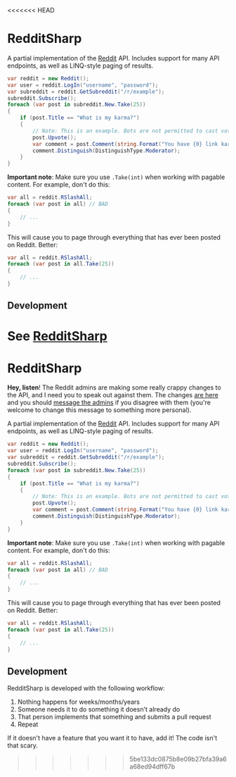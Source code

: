 <<<<<<< HEAD
# RedditSharp

A partial implementation of the [Reddit](http://reddit.com) API. Includes support for many API endpoints, as well as
LINQ-style paging of results.

```csharp
var reddit = new Reddit();
var user = reddit.LogIn("username", "password");
var subreddit = reddit.GetSubreddit("/r/example");
subreddit.Subscribe();
foreach (var post in subreddit.New.Take(25))
{
    if (post.Title == "What is my karma?")
    {
        // Note: This is an example. Bots are not permitted to cast votes automatically.
        post.Upvote();
        var comment = post.Comment(string.Format("You have {0} link karma!", post.Author.LinkKarma));
        comment.Distinguish(DistinguishType.Moderator);
    }
}
```

**Important note**: Make sure you use `.Take(int)` when working with pagable content. For example, don't do this:

```csharp
var all = reddit.RSlashAll;
foreach (var post in all) // BAD
{
    // ...
}
```

This will cause you to page through everything that has ever been posted on Reddit. Better:

```csharp
var all = reddit.RSlashAll;
foreach (var post in all.Take(25))
{
    // ...
}
```

## Development

See [RedditSharp](https://github.com/SirCmpwn/RedditSharp#redditsharp)
=======
# RedditSharp

**Hey, listen**! The Reddit admins are making some really crappy changes to the
API, and I need you to speak out against them. The changes
[are here](https://www.reddit.com/r/redditdev/comments/3xdf11/introducing_new_api_terms/)
and you should
[message the admins](https://www.reddit.com/message/compose?to=/r/reddit.com&subject=The+planned+API+changes+are+awful&message=Hey,+the+planned+API+changes+are+pretty+awful.+You%27re+asking+users+to+reveal+far+too+much+about+themselves+and+making+the+barrier+to+entry+much+higher+for+new+developers+who+want+to+do+cool+things+with+the+Reddit+API.+You+already+ask+users+to+put+contact+information+in+their+user+agent+string,+and+that+should+be+sufficient.)
if you disagree with them (you're welcome to change this message to something
more personal).

A partial implementation of the [Reddit](http://reddit.com) API. Includes support for many API endpoints, as well as
LINQ-style paging of results.

```csharp
var reddit = new Reddit();
var user = reddit.LogIn("username", "password");
var subreddit = reddit.GetSubreddit("/r/example");
subreddit.Subscribe();
foreach (var post in subreddit.New.Take(25))
{
    if (post.Title == "What is my karma?")
    {
        // Note: This is an example. Bots are not permitted to cast votes automatically.
        post.Upvote();
        var comment = post.Comment(string.Format("You have {0} link karma!", post.Author.LinkKarma));
        comment.Distinguish(DistinguishType.Moderator);
    }
}
```

**Important note**: Make sure you use `.Take(int)` when working with pagable content. For example, don't do this:

```csharp
var all = reddit.RSlashAll;
foreach (var post in all) // BAD
{
    // ...
}
```

This will cause you to page through everything that has ever been posted on Reddit. Better:

```csharp
var all = reddit.RSlashAll;
foreach (var post in all.Take(25))
{
    // ...
}
```

## Development

RedditSharp is developed with the following workflow:

1. Nothing happens for weeks/months/years
2. Someone needs it to do something it doesn't already do
3. That person implements that something and submits a pull request
4. Repeat

If it doesn't have a feature that you want it to have, add it! The code isn't that scary.
>>>>>>> 5be133dc0875b8e09b27bfa39a6a68ed94dff67b
